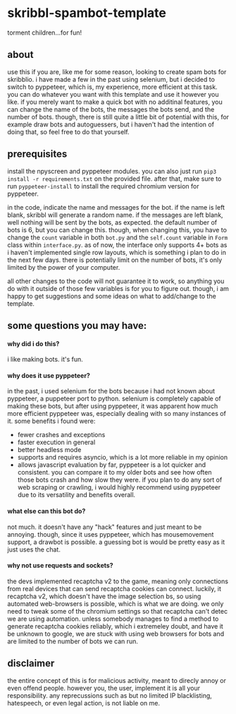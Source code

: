 # skribbl-spambot-template
torment children...for fun!
## about
use this if you are, like me for some reason, looking to create spam bots for skribblio. i have made a few in the past using selenium, but i decided to switch to pyppeteer, which is, my experience, more efficient at this task. you can do whatever you want with this template and use it however you like. if you merely want to make a quick bot with no additinal features, you can change the name of the bots, the messages the bots send, and the number of bots. though, there is still quite a little bit of potential with this, for example draw bots and autoguessers, but i haven't had the intention of doing that, so feel free to do that yourself.

## prerequisites
install the npyscreen and pyppeteer modules. you can also just run `pip3 install -r requirements.txt` on the provided file. after that, make sure to run `pyppeteer-install` to install the required chromium version for pyppeteer. 

in the code, indicate the name and messages for the bot. if the name is left blank, skribbl will generate a random name. if the messages are left blank, well nothing will be sent by the bots, as expected. the default number of bots is 6, but you can change this. though, when changing this, you have to change the `count` variable in both `bot.py` and the `self.count` variable in `Form` class within `interface.py`. as of now, the interface only supports 4+ bots as i haven't implemented single row layouts, which is something i plan to do in the next few days. there is potentially limit on the number of bots, it's only limited by the power of your computer. 

all other changes to the code will not guarantee it to work, so anything you do with it outside of those few variables is for you to figure out. though, i am happy to get suggestions and some ideas on what to add/change to the template.

## some questions you may have:
#### why did i do this?
i like making bots. it's fun.
#### why does it use pyppeteer?
in the past, i used selenium for the bots because i had not known about pyppeteer, a puppeteer port to python. selenium is completely capable of making these bots, but after using pyppeteer, it was apparent how much more efficient pyppeteer was, especially dealing with so many instances of it. some benefits i found were:
- fewer crashes and exceptions
- faster execution in general
- better headless mode
- supports and requires asyncio, which is a lot more reliable in my opinion
- allows javascript evaluation
by far, pyppeteer is a lot quicker and consistent. you can compare it to my older bots and see how often those bots crash and how slow they were. if you plan to do any sort of web scraping or crawling, i would highly recommend using pyppeteer due to its versatility and benefits overall.
#### what else can this bot do?
not much. it doesn't have any "hack" features and just meant to be annoying. though, since it uses pyppeteer, which has mousemovement support, a drawbot is possible. a guessing bot is would be pretty easy as it just uses the chat.
#### why not use requests and sockets?
the devs implemented recaptcha v2 to the game, meaning only connections from real devices that can send recaptcha cookies can connect. luckily, it recaptcha v2, which doesn't have the image selection bs, so using automated web-browsers is possible, which is what we are doing. we only need to tweak some of the chromium settings so that recaptcha can't detec we are using automation. unless somebody manages to find a method to generate recaptcha cookies reliably, which i extremeley doubt, and have it be unknown to google, we are stuck with using web browsers for bots and are limited to the number of bots we can run.

## disclaimer
the entire concept of this is for malicious activity, meant to direcly annoy or even offend people. however you, the user, implement it is all your responsibility. any reprecussions such as but no limited IP blacklisting, hatespeech, or even legal action, is not liable on me. 
